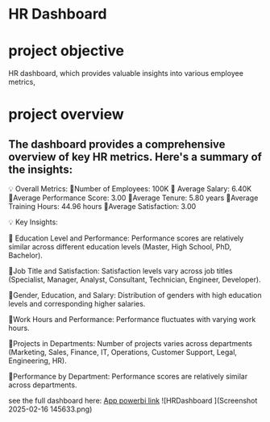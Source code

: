 # HR Dashboard 


# project objective
HR dashboard, which provides valuable insights into various employee metrics,
# project overview 
## The dashboard provides a comprehensive overview of key HR metrics. Here's a summary of the insights: 

 💡 Overall Metrics:
 🔸Number of Employees: 100K
 🔸 Average Salary: 6.40K
 🔸Average Performance Score: 3.00
 🔸Average Tenure: 5.80 years
 🔸Average Training Hours: 44.96 hours
 🔸Average Satisfaction: 3.00

💡 Key Insights:

🎯 Education Level and Performance: Performance scores are relatively similar across different education levels (Master, High School, PhD, Bachelor).

🎯Job Title and Satisfaction: Satisfaction levels vary across job titles (Specialist, Manager, Analyst, Consultant, Technician, Engineer, Developer).

🎯Gender, Education, and Salary: Distribution of genders with high education levels and corresponding higher salaries.

🎯Work Hours and Performance: Performance fluctuates with varying work hours.

🎯Projects in Departments: Number of projects varies across departments (Marketing, Sales, Finance, IT, Operations, Customer Support, Legal, Engineering, HR).

🎯Performance by Department: Performance scores are relatively similar across departments.

see the full dashboard here: [App powerbi link](https://app.powerbi.com/groups/me/reports/c1211979-7458-40bb-abff-40691d3995f1/ae982ec3d4937a2b1eaf?bookmarkGuid=c8fb0451-789d-43ff-b7cc-413b69422ecd&bookmarkUsage=1&ctid=f36f7acf-1778-4d3c-a997-d110f0c48dbf&portalSessionId=90e2a95f-dab4-49ed-a880-29384e974a4e&fromEntryPoint=export)
![HRDashboard ](Screenshot 2025-02-16 145633.png)
